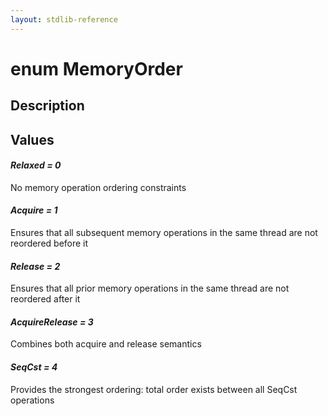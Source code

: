 ```yaml
---
layout: stdlib-reference
---
```


# enum MemoryOrder

## Description



## Values 

####  <a id="decl-Relaxed"></a>_Relaxed = 0_
No memory operation ordering constraints

####  <a id="decl-Acquire"></a>_Acquire = 1_
Ensures that all subsequent memory operations in the same thread are not reordered before it

####  <a id="decl-Release"></a>_Release = 2_
Ensures that all prior memory operations in the same thread are not reordered after it

####  <a id="decl-AcquireRelease"></a>_AcquireRelease = 3_
Combines both acquire and release semantics

####  <a id="decl-SeqCst"></a>_SeqCst = 4_
Provides the strongest ordering: total order exists between all SeqCst operations

